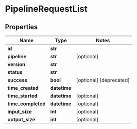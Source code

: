 # PipelineRequestList

## Properties
Name | Type | Notes
------------ | ------------- | -------------
**id** | **str** |
**pipeline** | **str** | [optional]
**version** | **str** |
**status** | **str** |
**success** | **bool** | [optional] [deprecated]
**time_created** | **datetime** |
**time_started** | **datetime** | [optional]
**time_completed** | **datetime** | [optional]
**input_size** | **int** | [optional]
**output_size** | **int** | [optional]


